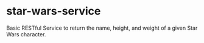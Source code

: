 # star-wars-service

Basic RESTful Service to return the name, height, and weight of a given Star Wars character.
